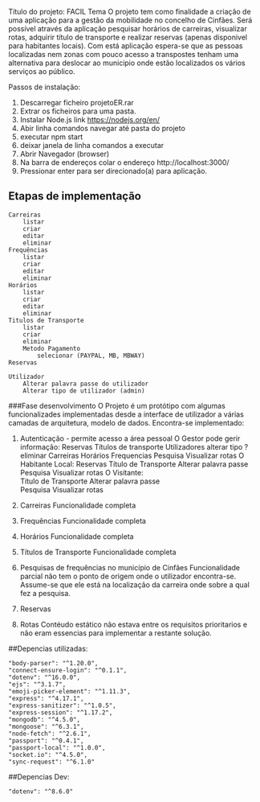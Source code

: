 Título do projeto: FACIL
Tema
O projeto tem como finalidade a criação de uma aplicação para a gestão da mobilidade no concelho de Cinfães.
Será possível através da aplicação pesquisar horários de carreiras, visualizar rotas, adquirir título de transporte e realizar reservas (apenas disponivel para habitantes locais).
Com está aplicação espera-se que as pessoas localizadas nem zonas com pouco acesso a transpostes tenham uma alternativa para deslocar ao municipio onde estão localizados os vários serviços ao público.

Passos de instalação:
1. Descarregar ficheiro projetoER.rar
2. Extrar os ficheiros para uma pasta.
3. Instalar Node.js link https://nodejs.org/en/
4. Abir linha comandos navegar até pasta do projeto
5. executar npm start
6. deixar janela de linha comandos a executar
7. Abrir Navegador (browser)
8. Na barra de endereços colar o endereço http://localhost:3000/
9. Pressionar enter para ser direcionado(a) para aplicação. 

## Etapas de implementação

    Carreiras
        listar
        criar
        editar
        eliminar
    Frequências
        listar
        criar
        editar
        eliminar
    Horários
        listar
        criar
        editar
        eliminar
    Titulos de Transporte
        listar
        criar        
        eliminar
        Metodo Pagamento
            selecionar (PAYPAL, MB, MBWAY)
    Reservas

    Utilizador
        Alterar palavra passe do utilizador
        Alterar tipo de utilizador (admin)


 ###Fase desenvolvimento
 O Projeto é um protótipo com algumas funcionalizades implementadas desde a interface de utilizador a várias camadas de arquitetura, modelo de dados.
 Encontra-se implementado:
 1. Autenticação - permite acesso a área pessoal
        O Gestor pode gerir informação:
            Reservas
            Títulos de transporte
            Utilizadores
                alterar tipo
                ?eliminar
            Carreiras
            Horários
            Frequencias
            Pesquisa
            Visualizar rotas
        O Habitante Local:
            Reservas
            Título de Transporte
            Alterar palavra passe                                    
            Pesquisa
            Visualizar rotas
        O Visitante:            
            Título de Transporte
            Alterar palavra passe                                    
            Pesquisa
            Visualizar rotas
2. Carreiras
    Funcionalidade completa
3. Frequências
    Funcionalidade completa
4. Horários
    Funcionalidade completa
5. Títulos de Transporte
    Funcionalidade completa
6. Pesquisas de frequências no município de Cinfães
    Funcionalidade parcial não tem o ponto de origem onde o utilizador encontra-se. Assume-se que ele está na localização da carreira onde sobre a qual fez a pesquisa.
7. Reservas

8. Rotas
    Contéudo estático não estava entre os requisitos prioritarios e não eram essencias para implementar a restante solução.


##Depencias utilizadas:

    "body-parser": "^1.20.0",
    "connect-ensure-login": "^0.1.1",
    "dotenv": "^16.0.0",
    "ejs": "^3.1.7",
    "emoji-picker-element": "^1.11.3",
    "express": "^4.17.1",
    "express-sanitizer": "^1.0.5",
    "express-session": "^1.17.2",
    "mongodb": "^4.5.0",
    "mongoose": "^6.3.1",
    "node-fetch": "^2.6.1",
    "passport": "^0.4.1",
    "passport-local": "^1.0.0",
    "socket.io": "^4.5.0",
    "sync-request": "^6.1.0"

##Depencias Dev:

    "dotenv": "^8.6.0"


